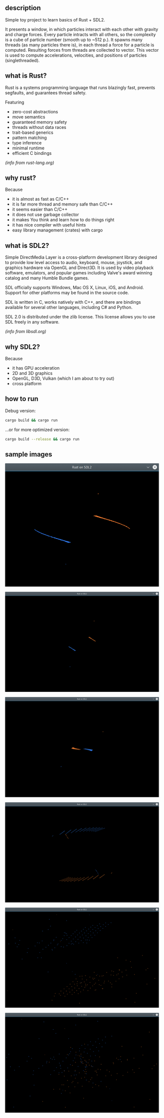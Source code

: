 ## description

Simple toy project to learn basics of Rust + SDL2.

It presents a window, in which particles interact with each other with gravity and charge forces. Every particle intracts with all others, so  the complexity is a cube of particle number (smooth up to ~512 p.). It spawns many threads (as many particles there is), in each thread a force for a particle is computed. Resulting forces from threads are collected to vector. This vector is used to compute accelerations, velocities, and positions of particles (singlethreaded).

## what is Rust? 

Rust is a systems programming language that runs blazingly fast, prevents segfaults, and guarantees thread safety.

Featuring

* zero-cost abstractions
* move semantics
* guaranteed memory safety
* threads without data races
* trait-based generics
* pattern matching
* type inference
* minimal runtime
* efficient C bindings

*(info from rust-lang.org)*

## why rust?

Because

* it is almost as fast as C/C++
* it is far more thread and memory safe than C/C++
* it seems easier than C/C++
* it does not use garbage collector
* it makes You think and learn how to do things right
* it has nice compiler with useful hints
* easy library management (crates) with cargo

## what is SDL2?

Simple DirectMedia Layer is a cross-platform development library designed to provide low level access to audio, keyboard, mouse, joystick, and graphics hardware via OpenGL and Direct3D. It is used by video playback software, emulators, and popular games including Valve's award winning catalog and many Humble Bundle games.

SDL officially supports Windows, Mac OS X, Linux, iOS, and Android. Support for other platforms may be found in the source code.

SDL is written in C, works natively with C++, and there are bindings available for several other languages, including C# and Python.

SDL 2.0 is distributed under the zlib license. This license allows you to use SDL freely in any software.

*(info from libsdl.org)*

## why SDL2?

Because

* it has GPU acceleration
* 2D and 3D graphics
* OpenGL, D3D, Vulkan (which I am about to try out)
* cross platform

## how to run

Debug version:

```bash
cargo build && cargo run
```

...or for more optimized version:


```bash
cargo build --release && cargo run
```

## sample images

![Image1](https://raw.githubusercontent.com/michal2229/rust-playground/master/rust_sdl2_test/results/animation.gif)

![Image2](https://raw.githubusercontent.com/michal2229/rust-playground/master/rust_sdl2_test/results/screen%202016-10-20%2000-53-16.png)

![Image3](https://raw.githubusercontent.com/michal2229/rust-playground/master/rust_sdl2_test/results/screen%202016-10-20%2000-53-20.png)

![Image4](https://raw.githubusercontent.com/michal2229/rust-playground/master/rust_sdl2_test/results/screen%202016-10-20%2000-53-30.png)

![Image5](https://raw.githubusercontent.com/michal2229/rust-playground/master/rust_sdl2_test/results/screen%202016-10-20%2000-53-50.png)

![Image6](https://raw.githubusercontent.com/michal2229/rust-playground/master/rust_sdl2_test/results/screen%202016-10-20%2000-54-01.png)

